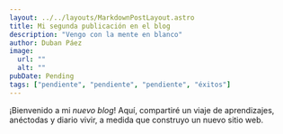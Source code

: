 ```yaml
---
layout: ../../layouts/MarkdownPostLayout.astro
title: Mi segunda publicación en el blog
description: "Vengo con la mente en blanco"
author: Duban Páez
image:
  url: ""
  alt: ""
pubDate: Pending
tags: ["pendiente", "pendiente", "pendiente", "éxitos"]
---
```


¡Bienvenido a mi _nuevo blog_! Aquí, compartiré un viaje de aprendizajes, anéctodas y diario vivir, a medida que construyo un nuevo sitio web.


